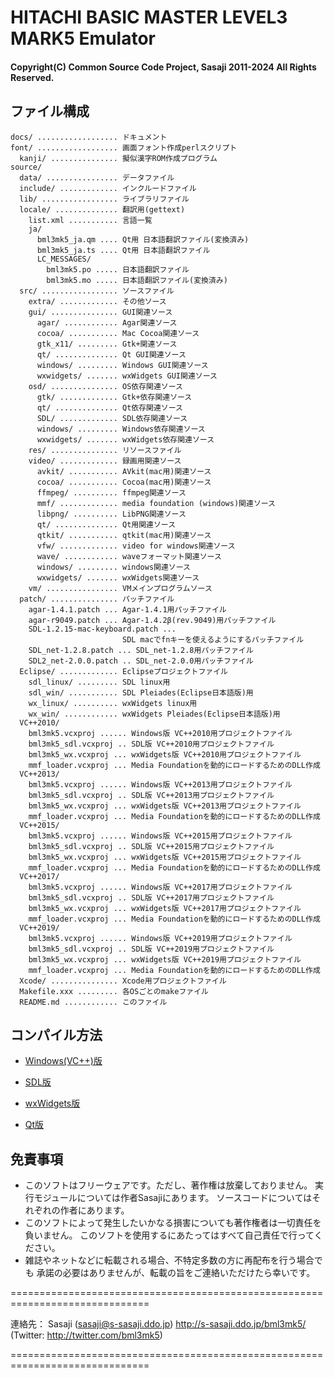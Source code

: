 # HITACHI BASIC MASTER LEVEL3 MARK5 Emulator

#### Copyright(C) Common Source Code Project, Sasaji 2011-2024 All Rights Reserved.

## ファイル構成

    docs/ .................. ドキュメント
    font/ .................. 画面フォント作成perlスクリプト
      kanji/ ............... 擬似漢字ROM作成プログラム
    source/
      data/ ................ データファイル
      include/ ............. インクルードファイル
      lib/ ................. ライブラリファイル
      locale/ .............. 翻訳用(gettext)
        list.xml ........... 言語一覧
        ja/
          bml3mk5_ja.qm .... Qt用 日本語翻訳ファイル(変換済み)
          bml3mk5_ja.ts .... Qt用 日本語翻訳ファイル
          LC_MESSAGES/
            bml3mk5.po ..... 日本語翻訳ファイル
            bml3mk5.mo ..... 日本語翻訳ファイル(変換済み)
      src/ ................. ソースファイル
        extra/ ............. その他ソース
        gui/ ............... GUI関連ソース
          agar/ ............ Agar関連ソース
          cocoa/ ........... Mac Cocoa関連ソース
          gtk_x11/ ......... Gtk+関連ソース
          qt/ .............. Qt GUI関連ソース
          windows/ ......... Windows GUI関連ソース
          wxwidgets/ ....... wxWidgets GUI関連ソース
        osd/ ............... OS依存関連ソース
          gtk/ ............. Gtk+依存関連ソース
          qt/ .............. Qt依存関連ソース
          SDL/ ............. SDL依存関連ソース
          windows/ ......... Windows依存関連ソース
          wxwidgets/ ....... wxWidgets依存関連ソース
        res/ ............... リソースファイル
        video/ ............. 録画用関連ソース
          avkit/ ........... AVkit(mac用)関連ソース
          cocoa/ ........... Cocoa(mac用)関連ソース
          ffmpeg/ .......... ffmpeg関連ソース
          mmf/ ............. media foundation (windows)関連ソース
          libpng/ .......... LibPNG関連ソース
          qt/ .............. Qt用関連ソース
          qtkit/ ........... qtkit(mac用)関連ソース
          vfw/ ............. video for windows関連ソース
          wave/ ............ waveフォーマット関連ソース
          windows/ ......... windows関連ソース
          wxwidgets/ ....... wxWidgets関連ソース
        vm/ ................ VMメインプログラムソース
      patch/ ............... パッチファイル
        agar-1.4.1.patch ... Agar-1.4.1用パッチファイル
        agar-r9049.patch ... Agar-1.4.2β(rev.9049)用パッチファイル
        SDL-1.2.15-mac-keyboard.patch ...
                             SDL macでfnキーを使えるようにするパッチファイル
        SDL_net-1.2.8.patch ... SDL_net-1.2.8用パッチファイル
        SDL2_net-2.0.0.patch .. SDL_net-2.0.0用パッチファイル
      Eclipse/ ............. Eclipseプロジェクトファイル
        sdl_linux/ ......... SDL linux用
        sdl_win/ ........... SDL Pleiades(Eclipse日本語版)用
        wx_linux/ .......... wxWidgets linux用
        wx_win/ ............ wxWidgets Pleiades(Eclipse日本語版)用   
      VC++2010/
        bml3mk5.vcxproj ...... Windows版 VC++2010用プロジェクトファイル
        bml3mk5_sdl.vcxproj .. SDL版 VC++2010用プロジェクトファイル
        bml3mk5_wx.vcxproj ... wxWidgets版 VC++2010用プロジェクトファイル
        mmf_loader.vcxproj ... Media Foundationを動的にロードするためのDLL作成
      VC++2013/
        bml3mk5.vcxproj ...... Windows版 VC++2013用プロジェクトファイル
        bml3mk5_sdl.vcxproj .. SDL版 VC++2013用プロジェクトファイル
        bml3mk5_wx.vcxproj ... wxWidgets版 VC++2013用プロジェクトファイル
        mmf_loader.vcxproj ... Media Foundationを動的にロードするためのDLL作成
      VC++2015/
        bml3mk5.vcxproj ...... Windows版 VC++2015用プロジェクトファイル
        bml3mk5_sdl.vcxproj .. SDL版 VC++2015用プロジェクトファイル
        bml3mk5_wx.vcxproj ... wxWidgets版 VC++2015用プロジェクトファイル
        mmf_loader.vcxproj ... Media Foundationを動的にロードするためのDLL作成
      VC++2017/
        bml3mk5.vcxproj ...... Windows版 VC++2017用プロジェクトファイル
        bml3mk5_sdl.vcxproj .. SDL版 VC++2017用プロジェクトファイル
        bml3mk5_wx.vcxproj ... wxWidgets版 VC++2017用プロジェクトファイル
        mmf_loader.vcxproj ... Media Foundationを動的にロードするためのDLL作成
      VC++2019/
        bml3mk5.vcxproj ...... Windows版 VC++2019用プロジェクトファイル
        bml3mk5_sdl.vcxproj .. SDL版 VC++2019用プロジェクトファイル
        bml3mk5_wx.vcxproj ... wxWidgets版 VC++2019用プロジェクトファイル
        mmf_loader.vcxproj ... Media Foundationを動的にロードするためのDLL作成
      Xcode/ ............... Xcode用プロジェクトファイル
      Makefile.xxx ......... 各OSごとのmakeファイル
      README.md ............ このファイル


## コンパイル方法

 * [Windows(VC++)版](README_WIN.md)

 * [SDL版](README_SDL.md)

 * [wxWidgets版](README_WX.md)

 * [Qt版](README_QT.md)


## 免責事項

* このソフトはフリーウェアです。ただし、著作権は放棄しておりません。
  実行モジュールについては作者Sasajiにあります。
  ソースコードについてはそれぞれの作者にあります。
* このソフトによって発生したいかなる損害についても著作権者は一切責任を負いません。
  このソフトを使用するにあたってはすべて自己責任で行ってください。
* 雑誌やネットなどに転載される場合、不特定多数の方に再配布を行う場合でも
  承諾の必要はありませんが、転載の旨をご連絡いただけたら幸いです。


==============================================================================

連絡先：
  Sasaji (sasaji@s-sasaji.ddo.jp)
  http://s-sasaji.ddo.jp/bml3mk5/
  (Twitter: http://twitter.com/bml3mk5)

==============================================================================

